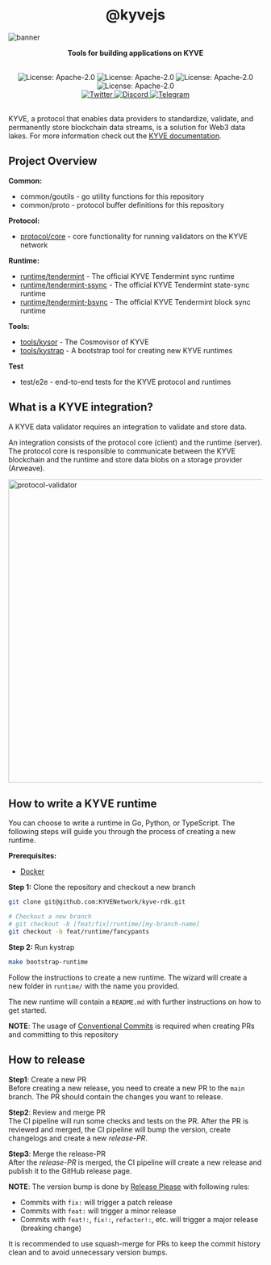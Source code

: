 <div align="center">
  <h1>@kyvejs</h1>
</div>

![banner](https://arweave.net/RkC-azeak1eOQGOLSaPNzHo-ORc-cWgnmdJnSScedFE)

<p align="center">
<strong>Tools for building applications on KYVE</strong>
</p>

<br/>

<div align="center">
  <img alt="License: Apache-2.0" src="https://badgen.net/github/license/KYVENetwork/kyve-rdk?color=green" />

  <img alt="License: Apache-2.0" src="https://badgen.net/github/stars/KYVENetwork/kyve-rdk?color=green" />

  <img alt="License: Apache-2.0" src="https://badgen.net/github/contributors/KYVENetwork/kyve-rdk?color=green" />

  <img alt="License: Apache-2.0" src="https://badgen.net/github/releases/KYVENetwork/kyve-rdk?color=green" />
</div>

<div align="center">
  <a href="https://twitter.com/KYVENetwork" target="_blank">
    <img alt="Twitter" src="https://badgen.net/badge/icon/twitter?icon=twitter&label" />
  </a>
  <a href="https://discord.com/invite/kyve" target="_blank">
    <img alt="Discord" src="https://badgen.net/badge/icon/discord?icon=discord&label" />
  </a>
  <a href="https://t.me/kyvenet" target="_blank">
    <img alt="Telegram" src="https://badgen.net/badge/icon/telegram?icon=telegram&label" />
  </a>
</div>

<br/>

KYVE, a protocol that enables data providers to standardize, validate, and permanently store blockchain data streams, is a solution for Web3 data lakes. 
For more information check out the [KYVE documentation](https://docs.kyve.network/).

## Project Overview

**Common:**

- common/goutils - go utility functions for this repository
- common/proto - protocol buffer definitions for this repository

**Protocol:**

- [protocol/core](protocol/core/README.md) - core functionality for running validators on the KYVE network

**Runtime:**

- [runtime/tendermint](runtime/tendermint/README.md) - The official KYVE Tendermint sync runtime
- [runtime/tendermint-ssync](runtime/tendermint-ssync/README.md) - The official KYVE Tendermint state-sync runtime
- [runtime/tendermint-bsync](runtime/tendermint-bsync/README.md) - The official KYVE Tendermint block sync runtime

**Tools:**

- [tools/kysor](tools/kysor/README.md) - The Cosmovisor of KYVE
- [tools/kystrap](tools/kystrap/README.md) - A bootstrap tool for creating new KYVE runtimes

**Test**
- test/e2e - end-to-end tests for the KYVE protocol and runtimes

## What is a KYVE integration?
A KYVE data validator requires an integration to validate and store data. 

An integration consists of the protocol core (client) and the runtime (server).<br>
The protocol core is responsible to communicate between the KYVE blockchain and the runtime and store data blobs on a storage provider (Arweave).

<img src="assets/protocol-validator.jpg" alt="protocol-validator" width="600"/>

## How to write a KYVE runtime

You can choose to write a runtime in Go, Python, or TypeScript. The following steps will guide you through the process of creating a new runtime.

**Prerequisites:**
- [Docker](https://docs.docker.com/engine/install/)

**Step 1:** Clone the repository and checkout a new branch
```bash
git clone git@github.com:KYVENetwork/kyve-rdk.git

# Checkout a new branch
# git checkout -b [feat/fix]/runtime/[my-branch-name]
git checkout -b feat/runtime/fancypants
```

**Step 2:** Run kystrap
```bash
make bootstrap-runtime
```

Follow the instructions to create a new runtime.
The wizard will create a new folder in `runtime/` with the name you provided.

The new runtime will contain a `README.md` with further instructions on how to get started.

**NOTE**: The usage of [Conventional Commits](https://conventionalcommits.org) is required when creating PRs and committing to this repository

## How to release

**Step1**: Create a new PR<br>
Before creating a new release, you need to create a new PR to the `main` branch. The PR should contain the changes you want to release.

**Step2**: Review and merge PR<br>
The CI pipeline will run some checks and tests on the PR. 
After the PR is reviewed and merged, the CI pipeline will bump the version, create changelogs and create a new *release-PR*.

**Step3**: Merge the release-PR<br>
After the *release-PR* is merged, the CI pipeline will create a new release and publish it to the GitHub release page.

**NOTE**: The version bump is done by [Release Please](https://github.com/google-github-actions/release-please-action?tab=readme-ov-file#how-should-i-write-my-commits) with following rules:
- Commits with `fix:` will trigger a patch release
- Commits with `feat:` will trigger a minor release
- Commits with `feat!:`, `fix!:`, `refactor!:`, etc. will trigger a major release (breaking change)

It is recommended to use squash-merge for PRs to keep the commit history clean and to avoid unnecessary version bumps.